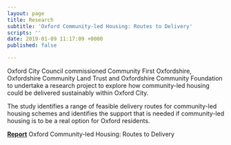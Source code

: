 ```yaml
---
layout: page
title: Research
subtitle: 'Oxford Community-led Housing: Routes to Delivery'
scripts: ''
date: 2019-01-09 11:17:09 +0000
published: false

---
```

Oxford City Council commissioned Community First Oxfordshire, Oxfordshire Community Land Trust and Oxfordshire Community Foundation to undertake a research project to explore how community-led housing could be delivered sustainably within Oxford City.

The study identifies a range of feasible delivery routes for community-led housing schemes and identifies the support that is needed if community-led housing is to be a real option for Oxford residents.

[**Report**](http://www.communityfirstoxon.org/housing-community-planning/community-led-housing/) Oxford Community-led Housing: Routes to Delivery